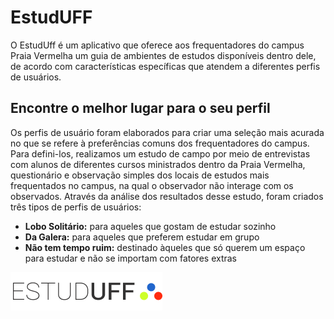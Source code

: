 # EstudUFF 

O EstudUff é um aplicativo que oferece aos frequentadores do campus Praia Vermelha um guia de ambientes de estudos disponíveis dentro dele, de acordo com características específicas que atendem a diferentes perfis de usuários.

## Encontre o melhor lugar para o seu perfil

Os perfis de usuário foram elaborados para criar uma seleção mais acurada no que se refere à preferências comuns dos frequentadores do campus. Para defini-los, realizamos um estudo de campo por meio de entrevistas com alunos de diferentes cursos ministrados dentro da Praia Vermelha, questionário e observação simples dos locais de estudos mais frequentados no campus, na qual o observador não interage com os observados. Através da análise dos resultados desse estudo, foram criados três tipos de perfis de usuários: 

* **Lobo Solitário:** para aqueles que gostam de estudar sozinho
* **Da Galera:** para aqueles que preferem estudar em grupo
* **Não tem tempo ruim:** destinado àqueles que só querem um espaço para estudar e não se importam com fatores extras

!["Logo EstudUFF"](https://github.com/josepmg/projsoftware/blob/master/assets/images/logo.png)
